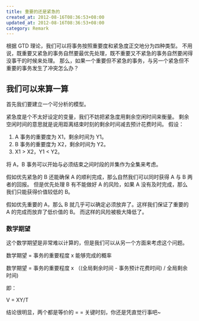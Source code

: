 ```yaml
---
title: 重要的还是紧急的
created_at: 2012-08-16T08:36:53+08:00
updated_at: 2012-08-16T08:36:53+08:00
category: Remark
---
```


根据 GTD 理论，我们可以将事务按照重要度和紧急度正交地分为四种类型。
不用说，既重要又紧急的事务自然要最优先处理，既不重要又不紧急的事务自然要闲得没事干的时候来处理。
那么，如果一个重要但不紧急的事务，与另一个紧急但不重要的事务发生了冲突怎么办？

## 我们可以来算一算
首先我们要建立一个可分析的模型。

紧急度是个不太好设定的变量，我们不妨把紧急度用剩余空闲时间来衡量。
剩余空闲时间的意思就是说用距离结束时刻的剩余时间减去预计花费时间。
假设：

1. A 事务的重要度为 X1，剩余时间为 Y1。
2. B 事务的重要度为 X2，剩余时间为 Y2。
3. X1 > X2，Y1 < Y2。

将 A，B 事务可以开始与必须结束之间时段的并集作为全集来考虑。

假如优先紧急的 B 还能确保 A 的顺利完成，那么自然我们可以同时获得 A 与 B 两者的回报。
但是优先处理 B 有不能做好 A 的风险，如果 A 没有及时完成，那么我们只能获得价值较低的 B。

假如优先重要的 A，那么 B 就几乎可以确定必须放弃了。这样我们保证了重要的 A 的完成而放弃了低价值的 B。
而这样的风险被极大降低了。

### 数学期望
这个数学期望是非常难以计算的，但是我们可以从另一个方面来考虑这个问题。

数学期望 = 事务的重要程度 x 能够完成的概率

数学期望 = 事务的重要程度 x （(全局剩余时间 - 事务预计花费时间) / 全局剩余时间)

即：

V = XY/T

结论很明显，两个都是等价的 = =
关键时刻，你还是凭直觉行事吧~
